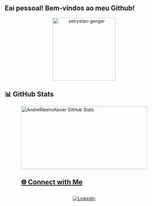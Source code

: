 ## Eai pessoal! Bem-vindos ao meu Github!

<div align="center">
  
  

 
<img src="https://github.com/user-attachments/assets/7e97de43-da45-4e49-9c96-a145abcead06" alt="zetrystan-gengar" width="200">


</div>

## 📊 GitHub Stats

<div style="display: flex; justify-content: center; align-items: center; flex-direction: column;"> 
<a href="https://github.com/AndreRibeiroXavier/AndreRibeiroXavier/blob/main/README.md">
  <img height=200 width=400 title ="AndreRibeiroXavier GitHub Stats" src="https://github-readme-stats.vercel.app/api?username=AndreRibeiroXavier&show_icons=true&theme=midnight-purple&hide_border=true" />

## 🌐 Connect with Me

[![LinkedIn](https://img.shields.io/badge/LinkedIn-000?style=for-the-badge&logo=linkedin&logoColor=30A3DC)](https://www.linkedin.com/in/andr%C3%A9-xavier-672a90226/)


